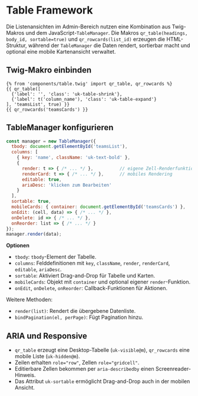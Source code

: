 # Table Framework

Die Listenansichten im Admin-Bereich nutzen eine Kombination aus Twig-Makros und dem JavaScript-`TableManager`.
Die Makros `qr_table(headings, body_id, sortable=true)` und `qr_rowcards(list_id)` erzeugen die HTML-Struktur, während der
`TableManager` die Daten rendert, sortierbar macht und optional eine mobile Kartenansicht verwaltet.

## Twig-Makro einbinden

```twig
{% from 'components/table.twig' import qr_table, qr_rowcards %}
{{ qr_table([
  {'label': '', 'class': 'uk-table-shrink'},
  {'label': t('column_name'), 'class': 'uk-table-expand'}
], 'teamsList', true) }}
{{ qr_rowcards('teamsCards') }}
```

## TableManager konfigurieren

```js
const manager = new TableManager({
  tbody: document.getElementById('teamsList'),
  columns: [
    { key: 'name', className: 'uk-text-bold' },
    {
      render: t => { /* ... */ },          // eigene Zell-Renderfunktion
      renderCard: t => { /* ... */ },      // mobiles Rendering
      editable: true,
      ariaDesc: 'klicken zum Bearbeiten'
    }
  ],
  sortable: true,
  mobileCards: { container: document.getElementById('teamsCards') },
  onEdit: (cell, data) => { /* ... */ },
  onDelete: id => { /* ... */ },
  onReorder: list => { /* ... */ }
});
manager.render(data);
```

**Optionen**

- `tbody`: `tbody`-Element der Tabelle.
- `columns`: Felddefinitionen mit `key`, `className`, `render`, `renderCard`, `editable`, `ariaDesc`.
- `sortable`: Aktiviert Drag-and-Drop für Tabelle und Karten.
- `mobileCards`: Objekt mit `container` und optional eigener `render`-Funktion.
- `onEdit`, `onDelete`, `onReorder`: Callback-Funktionen für Aktionen.

Weitere Methoden:

- `render(list)`: Rendert die übergebene Datenliste.
- `bindPagination(el, perPage)`: Fügt Pagination hinzu.

## ARIA und Responsive

- `qr_table` erzeugt eine Desktop-Tabelle (`uk-visible@m`), `qr_rowcards` eine mobile Liste (`uk-hidden@m`).
- Zeilen erhalten `role="row"`, Zellen `role="gridcell"`.
- Editierbare Zellen bekommen per `aria-describedby` einen Screenreader-Hinweis.
- Das Attribut `uk-sortable` ermöglicht Drag-and-Drop auch in der mobilen Ansicht.

